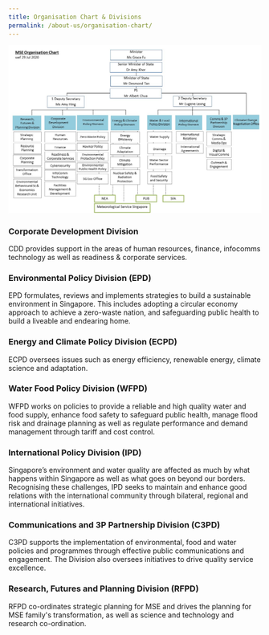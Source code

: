 ```yaml
---
title: Organisation Chart & Divisions
permalink: /about-us/organisation-chart/
---
```


<img src="/images/org-chart-july-2020.jpg" alt="org chart">



### Corporate Development Division

CDD provides support in the areas of human resources, finance, infocomms technology as well as readiness & corporate services.

### Environmental Policy Division (EPD)

EPD formulates, reviews and implements strategies to build a sustainable environment in Singapore. This includes adopting a circular economy approach to achieve a zero-waste nation, and safeguarding public health to build a liveable and endearing home.

### Energy and Climate Policy Division (ECPD)

ECPD oversees issues such as energy efficiency, renewable energy, climate science and adaptation.

### Water Food Policy Division (WFPD)

WFPD works on policies to provide a reliable and high quality water and food supply, enhance food safety to safeguard public health, manage flood risk and drainage planning as well as regulate performance and demand management through tariff and cost control.

### International Policy Division (IPD)

Singapore’s environment and water quality are affected as much by what happens within Singapore as well as what goes on beyond our borders. Recognising these challenges, IPD seeks to maintain and enhance good relations with the international community through bilateral, regional and international initiatives.

### Communications and 3P Partnership Division (C3PD)

C3PD supports the implementation of environmental, food and water policies and programmes through effective public communications and engagement. The Division also oversees initiatives to drive quality service excellence.

### Research, Futures and Planning Division (RFPD)

RFPD co-ordinates strategic planning for MSE and drives the planning for MSE family's transformation, as well as science and technology and research co-ordination.

